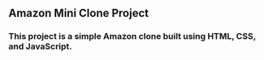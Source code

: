 ## Amazon Mini Clone Project 

### This project is a simple Amazon clone built using HTML, CSS, and JavaScript.
